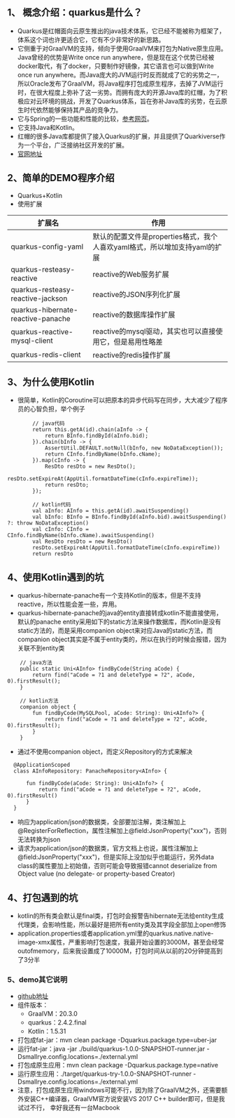 ## 1、 概念介绍：quarkus是什么？
+ Quarkus是红帽面向云原生推出的java技术体系，它已经不能被称为框架了，体系这个词也许更适合它，它有不少非常好的新思路。
+ 它侧重于对GraalVM的支持，倾向于使用GraalVM来打包为Native原生应用。Java曾经的优势是Write once run anywhere，但是现在这个优势已经被docker取代，有了docker，只要制作好镜像，其它语言也可以做到Write once run anywhere。而Java庞大的JVM运行时反而就成了它的劣势之一，所以Oracle发布了GraalVM，将Java程序打包成原生程序，去掉了JVM运行时，在很大程度上弥补了这一劣势。而拥有庞大的开源Java库的红帽，为了积极应对云环境的挑战，开发了Quarkus体系，旨在弥补Java库的劣势，在云原生时代依然能够保持其产品的竞争力。
+ 它与Spring的一些功能和性能的比较，[参考网页](https://simply-how.com/quarkus-vs-spring)。
+ 它支持Java和Kotlin。
+ 红帽的很多Java库都提供了接入Quarkus的扩展，并且提供了Quarkiverse作为一个平台，广泛接纳社区开发的扩展。
+ [官网地址](https://quarkus.io/)

## 2、简单的DEMO程序介绍
+ Quarkus+Kotlin
+ 使用扩展

|扩展名|作用|
|--|--|
|quarkus-config-yaml|默认的配置文件是properties格式，我个人喜欢yaml格式，所以增加支持yaml的扩展|
|quarkus-resteasy-reactive|reactive的Web服务扩展|
|quarkus-resteasy-reactive-jackson|reactive的JSON序列化扩展|
|quarkus-hibernate-reactive-panache|reactive的数据库操作扩展|
|quarkus-reactive-mysql-client|reactive的mysql驱动，其实也可以直接使用它，但是易用性略差|
|quarkus-redis-client|reactive的redis操作扩展|

## 3、为什么使用Kotlin
+ 很简单，Kotlin的Coroutine可以把原本的异步代码写在同步，大大减少了程序员的心智负担，举个例子


```
        // java代码
        return this.getA(id).chain(aInfo -> {
            return BInfo.findById(aInfo.bid);
        }).chain(bInfo -> {
            AssertUtil.DEFAULT.notNull(bInfo, new NoDataException());
            return CInfo.findByName(bInfo.cName);
        }).map(cInfo -> {
            ResDto resDto = new ResDto();
            resDto.setExpireAt(AppUtil.formatDateTime(cInfo.expireTime));
            return resDto;
        });
```

```
        // kotlin代码
        val aInfo: AInfo = this.getA(id).awaitSuspending()
        val bInfo: BInfo = BInfo.findById(aInfo.bid).awaitSuspending() ?: throw NoDataException()
        val cInfo: CInfo = CInfo.findByName(bInfo.cName).awaitSuspending()
        val ResDto resDto = new ResDto()
        resDto.setExpireAt(AppUtil.formatDateTime(cInfo.expireTime))
        return resDto
```

## 4、使用Kotlin遇到的坑
+ quarkus-hibernate-panache有一个支持Kotlin的版本，但是不支持reactive，所以性能会差一些，弃用。
+ quarkus-hibernate-panache的java的entity直接转成kotlin不能直接使用，默认的panache entity采用如下的static方法来操作数据库，而Kotlin是没有static方法的，而是采用companion object来对应Java的static方法，而companion object其实是不属于entity类的，所以在执行的时候会报错，因为关联不到entity类


```
    // java方法
    public static Uni<AInfo> findByCode(String aCode) {
        return find("aCode = ?1 and deleteType = ?2", aCode, 0).firstResult();
    }
```

```
    // kotlin方法
    companion object {
        fun findByCode(MySQLPool, aCode: String): Uni<AInfo?> {
            return find("aCode = ?1 and deleteType = ?2", aCode, 0).firstResult();
        }
    }
```
+ 通过不使用companion object，而定义Repository的方式来解决

```
  @ApplicationScoped
  class AInfoRepository: PanacheRepository<AInfo> {

      fun findByCode(aCode: String): Uni<AInfo?> {
          return find("aCode = ?1 and deleteType = ?2", aCode, 0).firstResult()
      }
  }
```
+ 响应为application/json的数据类，全部要加注解，类注解加上@RegisterForReflection，属性注解加上@field:JsonProperty("xxx")，否则无法转换为json
+ 请求为application/json的数据类，官方文档上也说，属性注解加上@field:JsonProperty("xxx")，但是实际上没加似乎也能运行，另外data class的属性要加上初始值，否则可能会导致报错cannot deserialize from Object value (no delegate- or property-based Creator)

## 4、打包遇到的坑
+ kotlin的所有类会默认是final类，打包时会报警告hibernate无法给entity生成代理类，会影响性能，所以最好是把所有entity类及其字段全部加上open修饰
+ application.properties或者application.yml里的quarkus.native.native-image-xmx属性，严重影响打包速度，我最开始设置的3000M，甚至会经常outofmemory，后来我设置成了10000M，打包时间从以前的20分钟提高到了3分半

### 5、demo其它说明
+ [github地址](https://github.com/aaavieri/quarkus-try.git)
+ 组件版本：
  * GraalVM：20.3.0
  * quarkus：2.4.2.final
  * Kotlin：1.5.31
+ 打包成fat-jar：mvn clean package -Dquarkus.package.type=uber-jar
+ 运行fat-jar：java -jar ./build/quarkus-1.0.0-SNAPSHOT-runner.jar -Dsmallrye.config.locations=./external.yml
+ 打包成原生应用：mvn clean package -Dquarkus.package.type=native
+ 运行原生应用：./target/quarkus-try-1.0.0-SNAPSHOT-runner -Dsmallrye.config.locations=./external.yml
+ 注意，打包成原生应用windows可能不行，因为除了GraalVM之外，还需要额外安装C++编译器，GraalVM官方说安装VS 2017 C++ builder即可，但是我试过不行，
  幸好我还有一台Macbook
